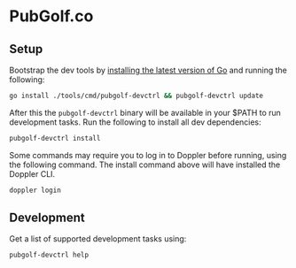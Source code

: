 # PubGolf.co

## Setup

Bootstrap the dev tools by [installing the latest version of Go](https://go.dev/dl/) and running the following:

```sh
go install ./tools/cmd/pubgolf-devctrl && pubgolf-devctrl update
```

After this the `pubgolf-devctrl` binary will be available in your $PATH to run development tasks. Run the following to install all dev dependencies:

```sh
pubgolf-devctrl install
```

Some commands may require you to log in to Doppler before running, using the following command. The install command above will have installed the Doppler CLI.

```sh
doppler login
```

## Development

Get a list of supported development tasks using:

```sh
pubgolf-devctrl help
```
